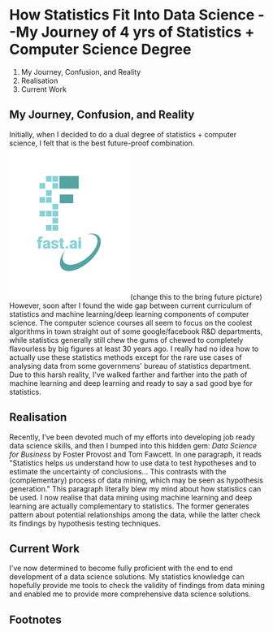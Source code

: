 # How Statistics Fit Into Data Science --My Journey of 4 yrs of Statistics + Computer Science Degree


1. My Journey, Confusion, and Reality
2. Realisation
3. Current Work

## My Journey, Confusion, and Reality
Initially, when I decided to do a dual degree of statistics + computer science, I felt that is the best future-proof combination.
![](/images/logo.png "fast.ai's logo") (change this to the bring future picture)
However, soon after I found the wide gap between current curriculum of statistics and machine learning/deep learning components of computer science. The computer science courses all seem to focus on the coolest algorithms in town straight out of some google/facebook R&D departments, while statistics generally still chew the gums of chewed to completely flavourless by big figures at least 30 years ago. I really had no idea how to actually use these statistics methods except for the rare use cases of analysing data from some governmens' bureau of statistics department. Due to this harsh reality, I've walked farther and farther into the path of machine learning and deep learning and ready to say a sad good bye for statistics.

## Realisation
Recently, I've been devoted much of my efforts into developing job ready data science skills, and then I bumped into this hidden gem: *Data Science for Business* by Foster Provost and Tom Fawcett. In one paragraph, it reads "Statistics helps us understand how to use data to test hypotheses and to estimate the uncertainty of conclusions... This contrasts with the (complementary) process of data mining, which may be seen as hypothesis generation." This paragraph literally blew my mind about how statistics can be used. I now realise that data mining using machine learning and deep learning are actually complementary to statistics. The former generates pattern about potential relationships among the data, while the latter check its findings by hypothesis testing techniques. 


## Current Work
I've now determined to become fully proficient with the end to end development of a data science solutions. My statistics knowledge can hopefully provide me tools to check the validity of findings from data mining and enabled me to provide more comprehensive data science solutions.

## Footnotes

[^1]: This is the footnote.
